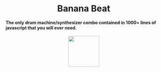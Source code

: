 <p align="center">
<h1 align="center">Banana Beat</h1>
</p>

<p align="center">
  <h4> The only drum machine/synthesizer combo contained in 1000+ lines of javascript that you will ever need.</h4>
  </p>

<p align="center">
<img src="https://68.media.tumblr.com/tumblr_mac1m0fkEE1rfjowdo1_500.gif" width="100px"/>
  </p>

